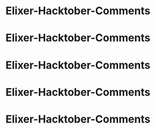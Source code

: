 # Elixer-Hacktober-Comments
# Elixer-Hacktober-Comments
# Elixer-Hacktober-Comments
# Elixer-Hacktober-Comments
# Elixer-Hacktober-Comments
